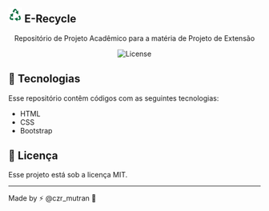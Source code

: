 ## <img src="./assets/recycle.png" width='27px' height='30px'> E-Recycle 

<p align="center">
Repositório de Projeto Acadêmico para a matéria de Projeto de Extensão
</p>

<p align="center">
  <img alt="License" src="https://img.shields.io/static/v1?label=license&message=MIT&color=49AA26&labelColor=000000">
</p>

## 🚀 Tecnologias

Esse repositório contêm códigos com as seguintes tecnologias: 

- HTML
- CSS
- Bootstrap


## 📑 Licença 

Esse projeto está sob a licença MIT.

---

Made by ⚡ @czr_mutran :wave: 

